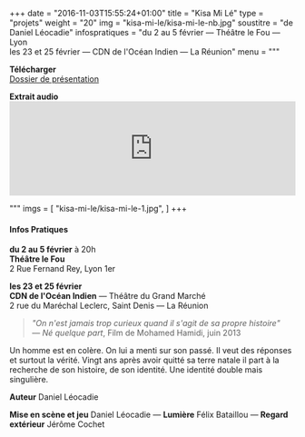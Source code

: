+++
date = "2016-11-03T15:55:24+01:00"
title = "Kisa Mi Lé"
type = "projets"
weight = "20"
img = "kisa-mi-le/kisa-mi-le-nb.jpg"
soustitre = "de Daniel Léocadie"
infospratiques = "du 2 au 5 février — Théâtre le Fou — Lyon<br>les 23 et 25 février — CDN de l'Océan Indien — La Réunion"
menu = """<p><b>Télécharger</b><br><a href="/dl/dossier-kisa-mi-le.pdf">Dossier de présentation</a></p>
  <p><b>Extrait audio</b>
  <iframe width="100%" height="166" scrolling="no" frameborder="no" src="https://w.soundcloud.com/player/?url=https%3A//api.soundcloud.com/tracks/292842961&amp;color=0d3d56&amp;auto_play=false&amp;hide_related=false&amp;show_comments=true&amp;show_user=true&amp;show_reposts=false;hide_related=true&amp;show_comments=false&amp;show_user=false&amp;show_reposts=false"></iframe></p>
  """
  imgs = [
    "kisa-mi-le/kisa-mi-le-1.jpg",
  ]
+++

#### Infos Pratiques

__du 2 au 5 février__ à 20h<br>
__Théâtre le Fou__<br>
2 Rue Fernand Rey, Lyon 1er

__les 23 et 25 février__<br>
__CDN de l'Océan Indien__ — Théâtre du Grand Marché<br>
2 rue du Maréchal Leclerc, Saint Denis — La Réunion

> _"On n'est jamais trop curieux quand il s'agit de sa propre histoire"_<br>
>— _Né quelque part_, Film de Mohamed Hamidi, juin 2013

Un homme est en colère. On lui a menti sur son passé. Il veut des réponses et surtout la vérité. Vingt ans après avoir quitté sa terre natale il part à la recherche de son histoire, de son identité. Une identité double mais singulière.

__Auteur__ Daniel Léocadie

__Mise en scène et jeu__ Daniel Léocadie —
__Lumière__ Félix Bataillou —
__Regard extérieur__ Jérôme Cochet
